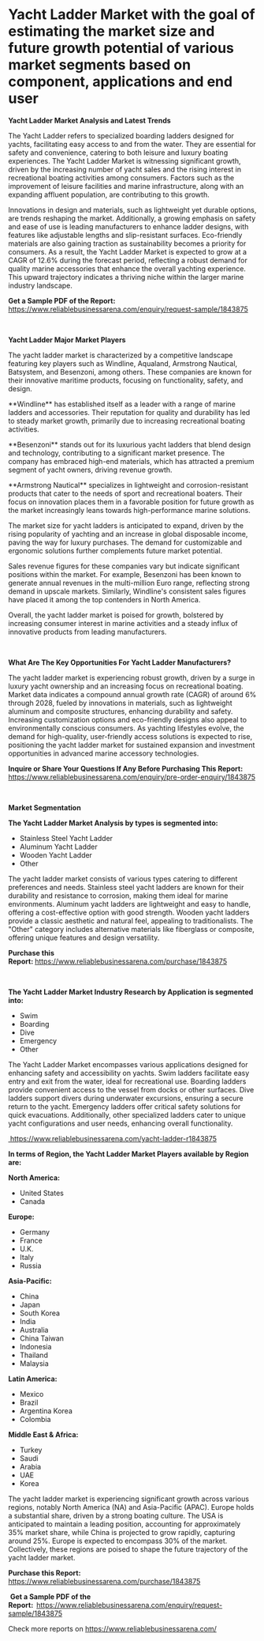 <p><h1>Yacht Ladder Market with the goal of estimating the market size and future growth potential of various market segments based on component, applications and end user</h1></p><p><strong>Yacht Ladder Market Analysis and Latest Trends</strong></p>
<p><p>The Yacht Ladder refers to specialized boarding ladders designed for yachts, facilitating easy access to and from the water. They are essential for safety and convenience, catering to both leisure and luxury boating experiences. The Yacht Ladder Market is witnessing significant growth, driven by the increasing number of yacht sales and the rising interest in recreational boating activities among consumers. Factors such as the improvement of leisure facilities and marine infrastructure, along with an expanding affluent population, are contributing to this growth.</p><p>Innovations in design and materials, such as lightweight yet durable options, are trends reshaping the market. Additionally, a growing emphasis on safety and ease of use is leading manufacturers to enhance ladder designs, with features like adjustable lengths and slip-resistant surfaces. Eco-friendly materials are also gaining traction as sustainability becomes a priority for consumers. As a result, the Yacht Ladder Market is expected to grow at a CAGR of 12.6% during the forecast period, reflecting a robust demand for quality marine accessories that enhance the overall yachting experience. This upward trajectory indicates a thriving niche within the larger marine industry landscape.</p></p>
<p><strong>Get a Sample PDF of the Report:&nbsp;</strong> <a href="https://www.reliablebusinessarena.com/enquiry/request-sample/1843875?utm_campaign=2279&utm_medium=2&utm_source=Github&utm_content=ia&utm_term=18022025&utm_id=yacht-ladder">https://www.reliablebusinessarena.com/enquiry/request-sample/1843875</a></p>
<p>&nbsp;</p>
<p><strong>Yacht Ladder Major Market Players</strong></p>
<p><p>The yacht ladder market is characterized by a competitive landscape featuring key players such as Windline, Aqualand, Armstrong Nautical, Batsystem, and Besenzoni, among others. These companies are known for their innovative maritime products, focusing on functionality, safety, and design.</p><p>**Windline** has established itself as a leader with a range of marine ladders and accessories. Their reputation for quality and durability has led to steady market growth, primarily due to increasing recreational boating activities. </p><p>**Besenzoni** stands out for its luxurious yacht ladders that blend design and technology, contributing to a significant market presence. The company has embraced high-end materials, which has attracted a premium segment of yacht owners, driving revenue growth.</p><p>**Armstrong Nautical** specializes in lightweight and corrosion-resistant products that cater to the needs of sport and recreational boaters. Their focus on innovation places them in a favorable position for future growth as the market increasingly leans towards high-performance marine solutions.</p><p>The market size for yacht ladders is anticipated to expand, driven by the rising popularity of yachting and an increase in global disposable income, paving the way for luxury purchases. The demand for customizable and ergonomic solutions further complements future market potential.</p><p>Sales revenue figures for these companies vary but indicate significant positions within the market. For example, Besenzoni has been known to generate annual revenues in the multi-million Euro range, reflecting strong demand in upscale markets. Similarly, Windline's consistent sales figures have placed it among the top contenders in North America.</p><p>Overall, the yacht ladder market is poised for growth, bolstered by increasing consumer interest in marine activities and a steady influx of innovative products from leading manufacturers.</p></p>
<p>&nbsp;</p>
<p><strong>What Are The Key Opportunities For Yacht Ladder Manufacturers?</strong></p>
<p><p>The yacht ladder market is experiencing robust growth, driven by a surge in luxury yacht ownership and an increasing focus on recreational boating. Market data indicates a compound annual growth rate (CAGR) of around 6% through 2028, fueled by innovations in materials, such as lightweight aluminum and composite structures, enhancing durability and safety. Increasing customization options and eco-friendly designs also appeal to environmentally conscious consumers. As yachting lifestyles evolve, the demand for high-quality, user-friendly access solutions is expected to rise, positioning the yacht ladder market for sustained expansion and investment opportunities in advanced marine accessory technologies.</p></p>
<p><strong>Inquire or Share Your Questions If Any Before Purchasing This Report:</strong> <a href="https://www.reliablebusinessarena.com/enquiry/pre-order-enquiry/1843875?utm_campaign=2279&utm_medium=2&utm_source=Github&utm_content=ia&utm_term=18022025&utm_id=yacht-ladder">https://www.reliablebusinessarena.com/enquiry/pre-order-enquiry/1843875</a></p>
<p>&nbsp;</p>
<p><strong>Market Segmentation</strong></p>
<p><strong>The Yacht Ladder Market Analysis by types is segmented into:</strong></p>
<p><ul><li>Stainless Steel Yacht Ladder</li><li>Aluminum Yacht Ladder</li><li>Wooden Yacht Ladder</li><li>Other</li></ul></p>
<p><p>The yacht ladder market consists of various types catering to different preferences and needs. Stainless steel yacht ladders are known for their durability and resistance to corrosion, making them ideal for marine environments. Aluminum yacht ladders are lightweight and easy to handle, offering a cost-effective option with good strength. Wooden yacht ladders provide a classic aesthetic and natural feel, appealing to traditionalists. The "Other" category includes alternative materials like fiberglass or composite, offering unique features and design versatility.</p></p>
<p><strong>Purchase this Report:&nbsp;</strong><a href="https://www.reliablebusinessarena.com/purchase/1843875?utm_campaign=2279&utm_medium=2&utm_source=Github&utm_content=ia&utm_term=18022025&utm_id=yacht-ladder">https://www.reliablebusinessarena.com/purchase/1843875</a></p>
<p>&nbsp;</p>
<p><strong>The Yacht Ladder Market Industry Research by Application is segmented into:</strong></p>
<p><ul><li>Swim</li><li>Boarding</li><li>Dive</li><li>Emergency</li><li>Other</li></ul></p>
<p><p>The Yacht Ladder Market encompasses various applications designed for enhancing safety and accessibility on yachts. Swim ladders facilitate easy entry and exit from the water, ideal for recreational use. Boarding ladders provide convenient access to the vessel from docks or other surfaces. Dive ladders support divers during underwater excursions, ensuring a secure return to the yacht. Emergency ladders offer critical safety solutions for quick evacuations. Additionally, other specialized ladders cater to unique yacht configurations and user needs, enhancing overall functionality.</p></p>
<p><a href="https://www.reliablebusinessarena.com/yacht-ladder-r1843875?utm_campaign=2279&utm_medium=2&utm_source=Github&utm_content=ia&utm_term=18022025&utm_id=yacht-ladder">&nbsp;https://www.reliablebusinessarena.com/yacht-ladder-r1843875</a></p>
<p><strong>In terms of Region, the Yacht Ladder Market Players available by Region are:</strong></p>
<p>
    <p> <strong> North America: </strong>
        <ul>
            <li>United States</li>
            <li>Canada</li>
        </ul>
        </p> 
    <p> <strong> Europe: </strong>
        <ul>
            <li>Germany</li>
            <li>France</li>
            <li>U.K.</li>
            <li>Italy</li>
            <li>Russia</li>
        </ul>
        </p> 
    <p> <strong> Asia-Pacific: </strong>
        <ul>
            <li>China</li>
            <li>Japan</li>
            <li>South Korea</li>
            <li>India</li>
            <li>Australia</li>
            <li>China Taiwan</li>
            <li>Indonesia</li>
            <li>Thailand</li>
            <li>Malaysia</li>
        </ul>
        </p> 
    <p> <strong> Latin America: </strong>
        <ul>
            <li>Mexico</li>
            <li>Brazil</li>
            <li>Argentina Korea</li>
            <li>Colombia</li>
        </ul>
        </p> 
    <p> <strong> Middle East & Africa: </strong>
        <ul>
            <li>Turkey</li>
            <li>Saudi</li>
            <li>Arabia</li>
            <li>UAE</li>
            <li>Korea</li>
        </ul>
    </p>
    </p>
<p><p>The yacht ladder market is experiencing significant growth across various regions, notably North America (NA) and Asia-Pacific (APAC). Europe holds a substantial share, driven by a strong boating culture. The USA is anticipated to maintain a leading position, accounting for approximately 35% market share, while China is projected to grow rapidly, capturing around 25%. Europe is expected to encompass 30% of the market. Collectively, these regions are poised to shape the future trajectory of the yacht ladder market.</p></p>
<p><strong>Purchase this Report: </strong><a href="https://www.reliablebusinessarena.com/purchase/1843875?utm_campaign=2279&utm_medium=2&utm_source=Github&utm_content=ia&utm_term=18022025&utm_id=yacht-ladder">https://www.reliablebusinessarena.com/purchase/1843875</a></p>
<p>&nbsp;<strong>Get a Sample PDF of the Report:&nbsp;&nbsp;</strong><a href="https://www.reliablebusinessarena.com/enquiry/request-sample/1843875?utm_campaign=2279&utm_medium=2&utm_source=Github&utm_content=ia&utm_term=18022025&utm_id=yacht-ladder">https://www.reliablebusinessarena.com/enquiry/request-sample/1843875</a></p>
<p><strong></strong></p>
<p>Check more reports on <a href="https://www.reliablebusinessarena.com/?utm_campaign=2279&utm_medium=2&utm_source=Github&utm_content=ia&utm_term=18022025&utm_id=yacht-ladder">https://www.reliablebusinessarena.com/</a></p>